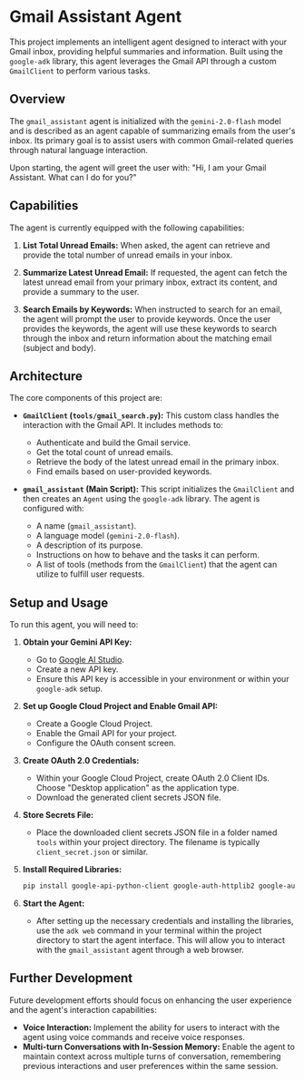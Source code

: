 # Gmail Assistant Agent

This project implements an intelligent agent designed to interact with your Gmail inbox, providing helpful summaries and information. Built using the `google-adk` library, this agent leverages the Gmail API through a custom `GmailClient` to perform various tasks.

## Overview

The `gmail_assistant` agent is initialized with the `gemini-2.0-flash` model and is described as an agent capable of summarizing emails from the user's inbox. Its primary goal is to assist users with common Gmail-related queries through natural language interaction.

Upon starting, the agent will greet the user with: "Hi, I am your Gmail Assistant. What can I do for you?"

## Capabilities

The agent is currently equipped with the following capabilities:

1.  **List Total Unread Emails:** When asked, the agent can retrieve and provide the total number of unread emails in your inbox.

2.  **Summarize Latest Unread Email:** If requested, the agent can fetch the latest unread email from your primary inbox, extract its content, and provide a summary to the user.

3.  **Search Emails by Keywords:** When instructed to search for an email, the agent will prompt the user to provide keywords. Once the user provides the keywords, the agent will use these keywords to search through the inbox and return information about the matching email (subject and body).

## Architecture

The core components of this project are:

* **`GmailClient` (`tools/gmail_search.py`):** This custom class handles the interaction with the Gmail API. It includes methods to:
    * Authenticate and build the Gmail service.
    * Get the total count of unread emails.
    * Retrieve the body of the latest unread email in the primary inbox.
    * Find emails based on user-provided keywords.

* **`gmail_assistant` (Main Script):** This script initializes the `GmailClient` and then creates an `Agent` using the `google-adk` library. The agent is configured with:
    * A name (`gmail_assistant`).
    * A language model (`gemini-2.0-flash`).
    * A description of its purpose.
    * Instructions on how to behave and the tasks it can perform.
    * A list of tools (methods from the `GmailClient`) that the agent can utilize to fulfill user requests.

## Setup and Usage

To run this agent, you will need to:

1.  **Obtain your Gemini API Key:**
    * Go to [Google AI Studio](https://makersuite.google.com/).
    * Create a new API key.
    * Ensure this API key is accessible in your environment or within your `google-adk` setup.

2.  **Set up Google Cloud Project and Enable Gmail API:**
    * Create a Google Cloud Project.
    * Enable the Gmail API for your project.
    * Configure the OAuth consent screen.

3.  **Create OAuth 2.0 Credentials:**
    * Within your Google Cloud Project, create OAuth 2.0 Client IDs. Choose "Desktop application" as the application type.
    * Download the generated client secrets JSON file.

4.  **Store Secrets File:**
    * Place the downloaded client secrets JSON file in a folder named `tools` within your project directory. The filename is typically `client_secret.json` or similar.

5.  **Install Required Libraries:**
    ```bash
    pip install google-api-python-client google-auth-httplib2 google-auth-oauthlib google-adk
    ```

6.  **Start the Agent:**
    * After setting up the necessary credentials and installing the libraries, use the `adk web` command in your terminal within the project directory to start the agent interface. This will allow you to interact with the `gmail_assistant` agent through a web browser.

## Further Development

Future development efforts should focus on enhancing the user experience and the agent's interaction capabilities:

* **Voice Interaction:** Implement the ability for users to interact with the agent using voice commands and receive voice responses.
* **Multi-turn Conversations with In-Session Memory:** Enable the agent to maintain context across multiple turns of conversation, remembering previous interactions and user preferences within the same session.